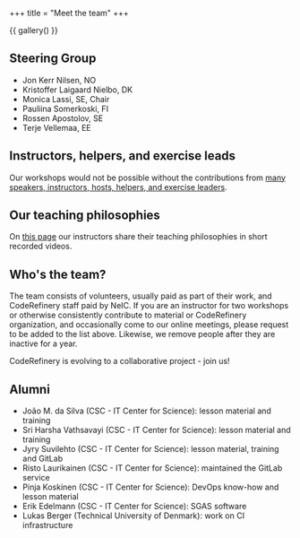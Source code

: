 +++
title = "Meet the team"
+++

{{ gallery() }}


## Steering Group

* Jon Kerr Nilsen, NO
* Kristoffer Laigaard Nielbo, DK
* Monica Lassi, SE, Chair
* Pauliina Somerkoski, FI
* Rossen Apostolov, SE
* Terje Vellemaa, EE 

## Instructors, helpers, and exercise leads

Our workshops would not be possible without the contributions from
[many speakers, instructors, hosts, helpers, and exercise leaders](/about/contributors/).


## Our teaching philosophies

On [this page](https://coderefinery.github.io/instructor-training/02-teaching-philosophies/)
our instructors share their teaching philosophies in short recorded videos.


## Who's the team?

The team consists of volunteers, usually paid as part of their work, and
CodeRefinery staff paid by NeIC. If you are an instructor for two workshops or
otherwise consistently contribute to material or CodeRefinery organization, and
occasionally come to our online meetings, please request to be added to the
list above. Likewise, we remove people after they are inactive for a year.

CodeRefinery is evolving to a collaborative project - join us!


## Alumni

- João M. da Silva (CSC - IT Center for Science): lesson material and training
- Sri Harsha Vathsavayi (CSC - IT Center for Science): lesson material and training
- Jyry Suvilehto (CSC - IT Center for Science): lesson material, training and GitLab
- Risto Laurikainen (CSC - IT Center for Science): maintained the GitLab service
- Pinja Koskinen (CSC - IT Center for Science): DevOps know-how and lesson material
- Erik Edelmann (CSC - IT Center for Science): SGAS software
- Lukas Berger (Technical University of Denmark): work on CI infrastructure

